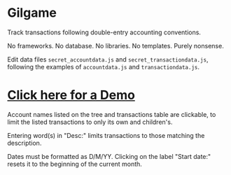 # Gilgame

Track transactions following double-entry accounting conventions.

No frameworks. No database. No libraries. No templates. Purely nonsense.

Edit data files `secret_accountdata.js` and `secret_transactiondata.js`, following the examples of `accountdata.js` and `transactiondata.js`.

# [Click here for a Demo](http://heitorchang.github.io/gilgame/)

Account names listed on the tree and transactions table are clickable, to limit the listed transactions to only its own and children's.

Entering word(s) in "Desc:" limits transactions to those matching the description.

Dates must be formatted as D/M/YY. Clicking on the label "Start date:" resets it to the beginning of the current month.